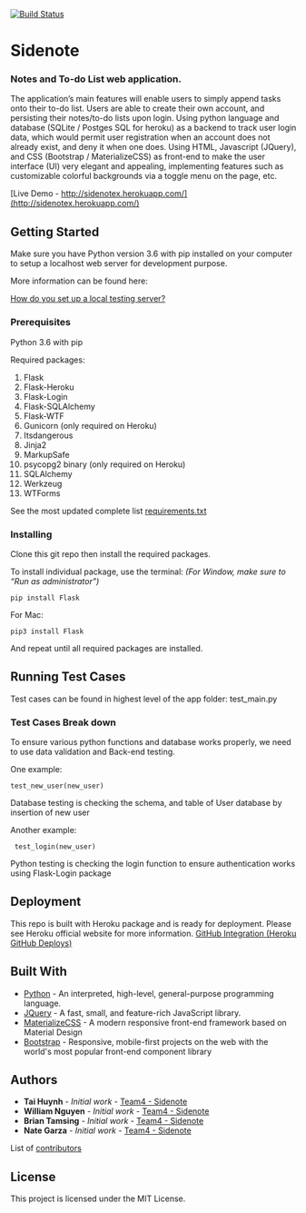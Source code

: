 [![Build Status](https://travis-ci.org/Winternight5/Team4.svg?branch=master)](https://travis-ci.org/Winternight5/Team4)

# Sidenote
### Notes and To-do List web application.

The application’s main features will enable users to simply append tasks onto their to-do list. Users are able to create their own account, and persisting their notes/to-do lists upon login. Using python language and database (SQLite / Postges SQL for heroku) as a backend to track user login data, which would permit user registration when an account does not already exist, and deny it when one does. Using HTML, Javascript (JQuery), and CSS (Bootstrap / MaterializeCSS) as front-end to make the user interface (UI) very elegant and appealing, implementing features such as customizable colorful backgrounds via a toggle menu on the page, etc.


[Live Demo - http://sidenotex.herokuapp.com/](http://sidenotex.herokuapp.com/)


## Getting Started

Make sure you have Python version 3.6 with pip installed on your computer to setup a localhost web server for development purpose.

More information can be found here:

[How do you set up a local testing server?]( https://developer.mozilla.org/en-US/docs/Learn/Common_questions/set_up_a_local_testing_server)

### Prerequisites

Python 3.6 with pip

Required packages: 
1.	Flask
2.	Flask-Heroku
3.	Flask-Login
4.	Flask-SQLAlchemy
5.	Flask-WTF
6.	Gunicorn (only required on Heroku)
7.	Itsdangerous
8.	Jinja2
9.	MarkupSafe
10.	psycopg2 binary (only required on Heroku)
11.	SQLAlchemy
12.	Werkzeug
13.	WTForms

See the most updated complete list [requirements.txt](https://github.com/Winternight5/Team4/blob/master/requirements.txt)

### Installing

Clone this git repo then install the required packages. 

To install individual package, use the terminal: *(For Window, make sure to “Run as administrator”)*

```
pip install Flask
```
For Mac:
```
pip3 install Flask
```
And repeat until all required packages are installed.


## Running Test Cases

Test cases can be found in highest level of the app folder: test_main.py

### Test Cases Break down 

To ensure various python functions and database works properly, we need to use data validation and Back-end testing.

One example:
```
test_new_user(new_user)
``` 
Database testing is checking the schema, and table of User database by insertion of new user


Another example:
```
 test_login(new_user)
```
Python testing is checking the login function to ensure authentication works using Flask-Login package


## Deployment

This repo is built with Heroku package and is ready for deployment. Please see Heroku official website for more information.
[GitHub Integration (Heroku GitHub Deploys)]( https://devcenter.heroku.com/articles/github-integration)


## Built With

* [Python](https://www.python.org/) - An interpreted, high-level, general-purpose programming language.
* [JQuery](https://www.jquery.com) - A fast, small, and feature-rich JavaScript library.
* [MaterializeCSS](https://materializecss.com/) - A modern responsive front-end framework based on Material Design
* [Bootstrap](https://getbootstrap.com) - Responsive, mobile-first projects on the web with the world's most popular front-end component library


## Authors

* **Tai Huynh** - *Initial work* - [Team4 - Sidenote]( https://github.com/Winternight5/Team4)
* **William Nguyen** - *Initial work* - [Team4 - Sidenote]( https://github.com/Winternight5/Team4)
* **Brian Tamsing** - *Initial work* - [Team4 - Sidenote]( https://github.com/Winternight5/Team4)
* **Nate Garza** - *Initial work* - [Team4 - Sidenote]( https://github.com/Winternight5/Team4)

List of [contributors]( https://github.com/Winternight5/Team4/graphs/contributors)


## License

This project is licensed under the MIT License.
